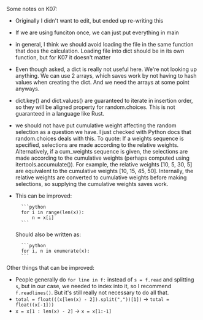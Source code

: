 Some notes on K07: 

- Originally I didn't want to edit, but ended up re-writing this

- If we are using funciton once, we can just put everything in main
- in general, I think we should avoid loading the file in the same function that does the calculation. Loading file into dict should be in its own function, but for K07 it doesn't matter

- Even though asked, a dict is really not useful here. We're not looking up anything. We can use 2 arrays, which saves work by not having to hash values when creating the dict. And we need the arrays at some point anyways.

- dict.key() and dict.values() are guaranteed to iterate in insertion order, so they will be aligned property for random.choices. This is not guaranteed in a language like Rust.

- we should not have put cumulative weight affecting the random selection as a question we have. I just checked with Python docs that random.choices deals with this. To quote:
        If a weights sequence is specified, selections are made according to the relative weights. Alternatively, if a cum_weights sequence is given, the selections are made according to the cumulative weights (perhaps computed using itertools.accumulate()). For example, the relative weights [10, 5, 30, 5] are equivalent to the cumulative weights [10, 15, 45, 50]. Internally, the relative weights are converted to cumulative weights before making selections, so supplying the cumulative weights saves work.

- This can be improved:

        ```python
        for i in range(len(x)):
            n = x[i]
        ```
    Should also be written as:

        ```python
        for i, n in enumerate(x):
        ```

Other things that can be improved:


- People generally do `for line in f:` instead of `s = f.read` and splitting `s`, but in our case, we needed to index into it, so I recommend `f.readlines()`. But it's still really not necessary to do all that.
- `total = float(((x[len(x) - 2]).split(","))[1])` -> `total = float((x[-1]))`
- `x = x[1 : len(x) - 2]` -> `x = x[1:-1]`
